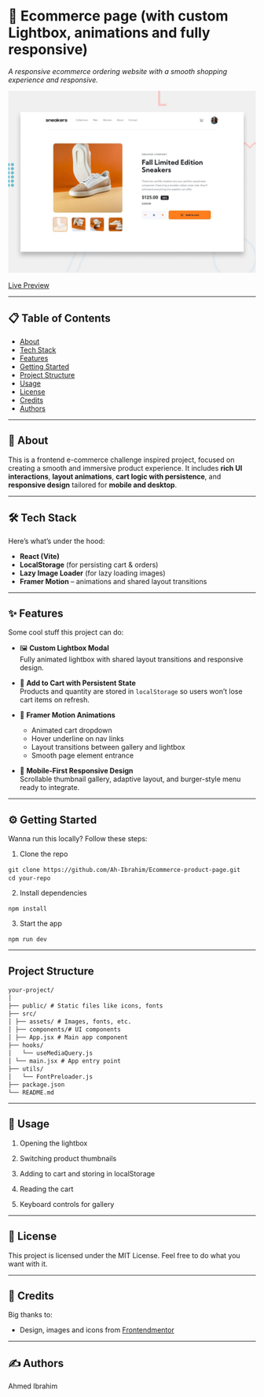 # 🍰 Ecommerce page (with custom Lightbox, animations and fully responsive)

_A responsive ecommerce ordering website with a smooth shopping experience and responsive._

![Project Screenshot](./design/desktop-preview.jpg)

[Live Preview](https://ah-ibrahim.github.io/Ecommerce-product-page/)

---

## 📋 Table of Contents

- [About](#-about)
- [Tech Stack](#%EF%B8%8F-tech-stack)
- [Features](#-features)
- [Getting Started](#%EF%B8%8F-getting-started)
- [Project Structure](#project-structure)
- [Usage](#-usage)
- [License](#-license)
- [Credits](#-credits)
- [Authors](#%EF%B8%8F-authors)

---

## 👋 About

This is a frontend e-commerce challenge inspired project, focused on creating a smooth and immersive product experience. It includes **rich UI interactions**, **layout animations**, **cart logic with persistence**, and **responsive design** tailored for **mobile and desktop**.

---

## 🛠️ Tech Stack

Here’s what’s under the hood:

- **React (Vite)**
- **LocalStorage** (for persisting cart & orders)
- **Lazy Image Loader** (for lazy loading images)
- **Framer Motion** – animations and shared layout transitions

---

## ✨ Features

Some cool stuff this project can do:

- 🖼️ **Custom Lightbox Modal**  
  Fully animated lightbox with shared layout transitions and responsive design.

- 🛒 **Add to Cart with Persistent State**  
  Products and quantity are stored in `localStorage` so users won’t lose cart items on refresh.

- 🎯 **Framer Motion Animations**
    - Animated cart dropdown
    - Hover underline on nav links
    - Layout transitions between gallery and lightbox
    - Smooth page element entrance

- 📱 **Mobile-First Responsive Design**  
  Scrollable thumbnail gallery, adaptive layout, and burger-style menu ready to integrate.

---

## ⚙️ Getting Started

Wanna run this locally? Follow these steps:

1. Clone the repo

`git clone https://github.com/Ah-Ibrahim/Ecommerce-product-page.git`\
`cd your-repo`

2. Install dependencies

`npm install`

3. Start the app

`npm run dev`

---

## Project Structure

```
your-project/
│
├── public/ # Static files like icons, fonts
├── src/
│ ├── assets/ # Images, fonts, etc.
│ ├── components/# UI components
│ ├── App.jsx # Main app component
├── hooks/
│   └── useMediaQuery.js
│ └── main.jsx # App entry point
├── utils/
│   └── FontPreloader.js
├── package.json
└── README.md
```

---

## 📝 Usage

1. Opening the lightbox

2. Switching product thumbnails

3. Adding to cart and storing in localStorage

4. Reading the cart

5. Keyboard controls for gallery

---

## 📄 License

This project is licensed under the MIT License.
Feel free to do what you want with it.

---

## 🙏 Credits

Big thanks to:

- Design, images and icons from [Frontendmentor](https://www.frontendmentor.io)

---

## ✍️ Authors

Ahmed Ibrahim
